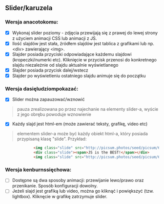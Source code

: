 ## Slider/karuzela

### Wersja anacotokomu:
- [x] Wykonaj slider poziomy - zdjęcia przewijają się z prawej do lewej strony z użyciem animacji CSS lub animacji z JS.
- [x] Ilość slajdów jest stała, źródłem slajdów jest tablica z grafikami lub np. &lt;div&gt; zawierający &lt;img&gt;.
- [x] Slajder posiada przyciski odpowiadające każdemu slajdowi (kropeczki/numerki etc). Kliknięcie w przycisk przenosi do konkretnego slajdu niezależnie od slajdu aktualnie wyświetlanego
- [x] Slajder posiada przycisk dalej/wstecz
- [x] Slajder po wyświetleniu ostatniego slajdu animuje się do początku
### Wersja dasięludziompokazać:
- [x] Slider można zapauzować/wznowić 
> pauza zrealizowana po przez najechanie na elementy slider-a, wyście z jego obrębu powoduje wznowienie
- [x] Każdy slajd jest html-em (może zawierać teksty, grafikę, video etc)
> elementem slider-a może być każdy obiekt html-a, który posiada przypisaną klasę "slide". Przykład:
   ```html
                <img class="slide" src="http://picsum.photos/seed/picsum/600/400" alt="">
                <div class="slide"><span>JS is the BEST!</span></div>
                <img class="slide" src="http://picsum.photos/seed/picsum/600/400" alt="">
  ```
### Wersja kenburnssięchowa:
- [ ] Dostępne są dwa sposoby animacji: przewijanie lewo/prawo oraz przenikanie. Sposób konfiguracji dowolny.
- [ ] Jeżeli slajd jest grafiką lub video, można go kliknąć i powiększyć (tzw. lightbox). Kliknęcie w grafikę zatrzymuje slider.
